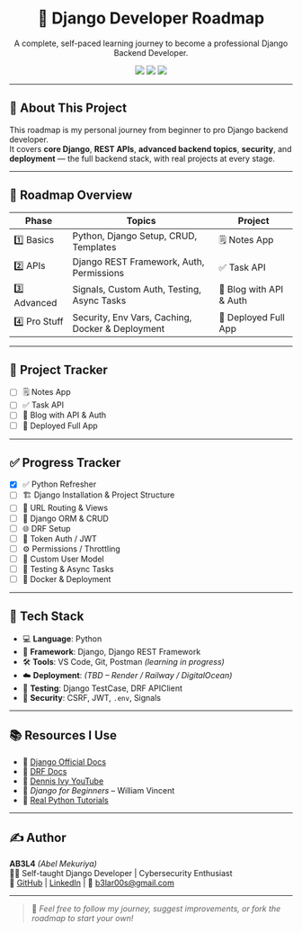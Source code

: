 <h1 align="center">🚀 Django Developer Roadmap</h1>
<p align="center">
  A complete, self-paced learning journey to become a professional Django Backend Developer.
</p>

<p align="center">
  <img src="https://img.shields.io/badge/Django-Framework-blue.svg" />
  <img src="https://img.shields.io/badge/Level-Beginner--to--Pro-success" />
  <img src="https://img.shields.io/badge/Maintained%3F-Yes-brightgreen.svg" />
</p>

---

## 📌 About This Project

This roadmap is my personal journey from beginner to pro Django backend developer.  
It covers **core Django**, **REST APIs**, **advanced backend topics**, **security**, and **deployment** — the full backend stack, with real projects at every stage.


---

## 🧠 Roadmap Overview

| Phase     | Topics                                            | Project               |
|-----------|---------------------------------------------------|------------------------|
| 1️⃣ Basics   | Python, Django Setup, CRUD, Templates             | 🗒️ Notes App            |
| 2️⃣ APIs     | Django REST Framework, Auth, Permissions          | ✅ Task API             |
| 3️⃣ Advanced | Signals, Custom Auth, Testing, Async Tasks        | 📰 Blog with API & Auth |
| 4️⃣ Pro Stuff| Security, Env Vars, Caching, Docker & Deployment | 🚀 Deployed Full App    |

---

## 📁 Project Tracker

- [ ] 🗒️ Notes App
- [ ] ✅ Task API
- [ ] 📰 Blog with API & Auth 
- [ ] 🚀 Deployed Full App

---

## ✅ Progress Tracker

- [x] ✅ Python Refresher  
- [ ] 🏗️ Django Installation & Project Structure  
- [ ] 🔀 URL Routing & Views  
- [ ] 💾 Django ORM & CRUD  
- [ ] 🌐 DRF Setup  
- [ ] 🔐 Token Auth / JWT  
- [ ] ⚙️ Permissions / Throttling  
- [ ] 👤 Custom User Model  
- [ ] 🧪 Testing & Async Tasks  
- [ ] 🐳 Docker & Deployment  

---

## 🧰 Tech Stack

- 💻 **Language**: Python  
- 🔧 **Framework**: Django, Django REST Framework  
- 🛠️ **Tools**: VS Code, Git, Postman *(learning in progress)*  
- ☁️ **Deployment**: *(TBD – Render / Railway / DigitalOcean)*  
- 🧪 **Testing**: Django TestCase, DRF APIClient  
- 🔐 **Security**: CSRF, JWT, `.env`, Signals  

---

## 📚 Resources I Use

- 🔗 [Django Official Docs](https://docs.djangoproject.com/en/stable/)  
- 🔗 [DRF Docs](https://www.django-rest-framework.org/)  
- 🎥 [Dennis Ivy YouTube](https://www.youtube.com/c/DennisIvy)  
- 📘 *Django for Beginners* – William Vincent  
- 🧠 [Real Python Tutorials](https://realpython.com/tutorials/django/)  

---

## ✍️ Author

**AB3L4** *(Abel Mekuriya)*  
👨‍💻 Self-taught Django Developer | Cybersecurity Enthusiast  
🔗 [GitHub](https://github.com/Nom3o) | [LinkedIn](https://linkedin.com/in/abel-mekuriya-b405a0236) | 📧 b3lar00s@gmail.com  

---

> 💬 *Feel free to follow my journey, suggest improvements, or fork the roadmap to start your own!*
